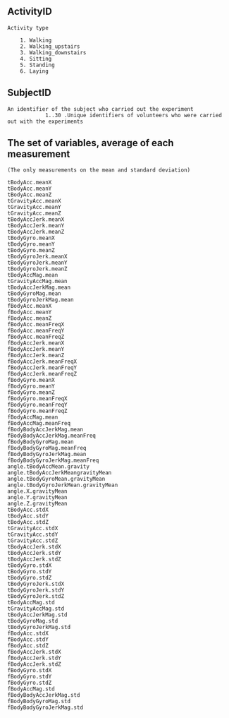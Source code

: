 ## ActivityID
	Activity type

		1. Walking
		2. Walking_upstairs
		3. Walking_downstairs
		4. Sitting
		5. Standing
		6. Laying

## SubjectID
	An identifier of the subject who carried out the experiment	
                1..30 .Unique identifiers of volunteers who were carried out with the experiments

## The set of variables, average of each measurement 
	(The only measurements on the mean and standard deviation)

	tBodyAcc.meanX
	tBodyAcc.meanY
	tBodyAcc.meanZ
	tGravityAcc.meanX
	tGravityAcc.meanY
	tGravityAcc.meanZ
	tBodyAccJerk.meanX
	tBodyAccJerk.meanY
	tBodyAccJerk.meanZ
	tBodyGyro.meanX
	tBodyGyro.meanY
	tBodyGyro.meanZ
	tBodyGyroJerk.meanX
	tBodyGyroJerk.meanY
	tBodyGyroJerk.meanZ
	tBodyAccMag.mean
	tGravityAccMag.mean
	tBodyAccJerkMag.mean
	tBodyGyroMag.mean
	tBodyGyroJerkMag.mean
	fBodyAcc.meanX
	fBodyAcc.meanY
	fBodyAcc.meanZ
	fBodyAcc.meanFreqX
	fBodyAcc.meanFreqY
	fBodyAcc.meanFreqZ
	fBodyAccJerk.meanX
	fBodyAccJerk.meanY
	fBodyAccJerk.meanZ
	fBodyAccJerk.meanFreqX
	fBodyAccJerk.meanFreqY
	fBodyAccJerk.meanFreqZ
	fBodyGyro.meanX
	fBodyGyro.meanY
	fBodyGyro.meanZ
	fBodyGyro.meanFreqX
	fBodyGyro.meanFreqY
	fBodyGyro.meanFreqZ
	fBodyAccMag.mean
	fBodyAccMag.meanFreq
	fBodyBodyAccJerkMag.mean
	fBodyBodyAccJerkMag.meanFreq
	fBodyBodyGyroMag.mean
	fBodyBodyGyroMag.meanFreq
	fBodyBodyGyroJerkMag.mean
	fBodyBodyGyroJerkMag.meanFreq
	angle.tBodyAccMean.gravity
	angle.tBodyAccJerkMeangravityMean
	angle.tBodyGyroMean.gravityMean
	angle.tBodyGyroJerkMean.gravityMean
	angle.X.gravityMean
	angle.Y.gravityMean
	angle.Z.gravityMean
	tBodyAcc.stdX
	tBodyAcc.stdY
	tBodyAcc.stdZ
	tGravityAcc.stdX
	tGravityAcc.stdY
	tGravityAcc.stdZ
	tBodyAccJerk.stdX
	tBodyAccJerk.stdY
	tBodyAccJerk.stdZ
	tBodyGyro.stdX
	tBodyGyro.stdY
	tBodyGyro.stdZ
	tBodyGyroJerk.stdX
	tBodyGyroJerk.stdY
	tBodyGyroJerk.stdZ
	tBodyAccMag.std
	tGravityAccMag.std
	tBodyAccJerkMag.std
	tBodyGyroMag.std
	tBodyGyroJerkMag.std
	fBodyAcc.stdX
	fBodyAcc.stdY
	fBodyAcc.stdZ
	fBodyAccJerk.stdX
	fBodyAccJerk.stdY
	fBodyAccJerk.stdZ
	fBodyGyro.stdX
	fBodyGyro.stdY
	fBodyGyro.stdZ
	fBodyAccMag.std
	fBodyBodyAccJerkMag.std
	fBodyBodyGyroMag.std
	fBodyBodyGyroJerkMag.std
